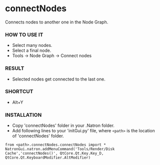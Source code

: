 # connectNodes

Connects nodes to another one in the Node Graph.

### HOW TO USE IT

* Select many nodes.
* Select a final node.
* Tools -> Node Graph -> Connect nodes

### RESULT

* Selected nodes get connected to the last one.

### SHORTCUT

* Alt+Y

### INSTALLATION

* Copy 'connectNodes' folder in your .Natron folder.
* Add following lines to your 'initGui.py' file, where ``<path>`` is the location of 'connectNodes' folder.

```
from <path>.connectNodes.connectNodes import *
NatronGui.natron.addMenuCommand('Tools/Render/Disk Cache','connectNodes()', QtCore.Qt.Key.Key_D, QtCore.Qt.KeyboardModifier.AltModifier)
```
